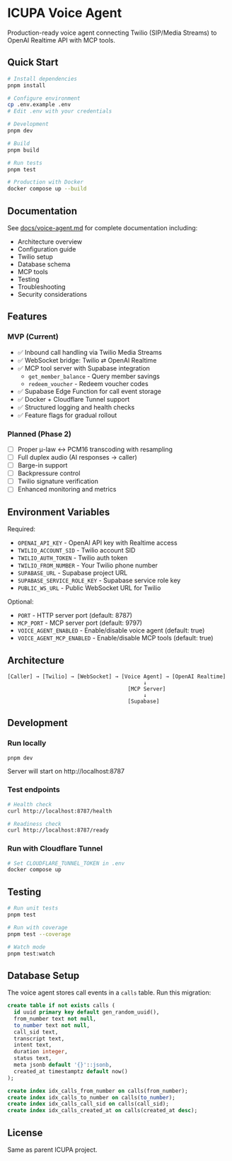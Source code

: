 # ICUPA Voice Agent

Production-ready voice agent connecting Twilio (SIP/Media Streams) to OpenAI Realtime API with MCP tools.

## Quick Start

```bash
# Install dependencies
pnpm install

# Configure environment
cp .env.example .env
# Edit .env with your credentials

# Development
pnpm dev

# Build
pnpm build

# Run tests
pnpm test

# Production with Docker
docker compose up --build
```

## Documentation

See [docs/voice-agent.md](../../docs/voice-agent.md) for complete documentation including:

- Architecture overview
- Configuration guide
- Twilio setup
- Database schema
- MCP tools
- Testing
- Troubleshooting
- Security considerations

## Features

### MVP (Current)

- ✅ Inbound call handling via Twilio Media Streams
- ✅ WebSocket bridge: Twilio ⇄ OpenAI Realtime
- ✅ MCP tool server with Supabase integration
  - `get_member_balance` - Query member savings
  - `redeem_voucher` - Redeem voucher codes
- ✅ Supabase Edge Function for call event storage
- ✅ Docker + Cloudflare Tunnel support
- ✅ Structured logging and health checks
- ✅ Feature flags for gradual rollout

### Planned (Phase 2)

- [ ] Proper μ-law ↔ PCM16 transcoding with resampling
- [ ] Full duplex audio (AI responses → caller)
- [ ] Barge-in support
- [ ] Backpressure control
- [ ] Twilio signature verification
- [ ] Enhanced monitoring and metrics

## Environment Variables

Required:

- `OPENAI_API_KEY` - OpenAI API key with Realtime access
- `TWILIO_ACCOUNT_SID` - Twilio account SID
- `TWILIO_AUTH_TOKEN` - Twilio auth token
- `TWILIO_FROM_NUMBER` - Your Twilio phone number
- `SUPABASE_URL` - Supabase project URL
- `SUPABASE_SERVICE_ROLE_KEY` - Supabase service role key
- `PUBLIC_WS_URL` - Public WebSocket URL for Twilio

Optional:

- `PORT` - HTTP server port (default: 8787)
- `MCP_PORT` - MCP server port (default: 9797)
- `VOICE_AGENT_ENABLED` - Enable/disable voice agent (default: true)
- `VOICE_AGENT_MCP_ENABLED` - Enable/disable MCP tools (default: true)

## Architecture

```
[Caller] → [Twilio] → [WebSocket] → [Voice Agent] → [OpenAI Realtime]
                                           ↓
                                      [MCP Server]
                                           ↓
                                      [Supabase]
```

## Development

### Run locally

```bash
pnpm dev
```

Server will start on http://localhost:8787

### Test endpoints

```bash
# Health check
curl http://localhost:8787/health

# Readiness check
curl http://localhost:8787/ready
```

### Run with Cloudflare Tunnel

```bash
# Set CLOUDFLARE_TUNNEL_TOKEN in .env
docker compose up
```

## Testing

```bash
# Run unit tests
pnpm test

# Run with coverage
pnpm test --coverage

# Watch mode
pnpm test:watch
```

## Database Setup

The voice agent stores call events in a `calls` table. Run this migration:

```sql
create table if not exists calls (
  id uuid primary key default gen_random_uuid(),
  from_number text not null,
  to_number text not null,
  call_sid text,
  transcript text,
  intent text,
  duration integer,
  status text,
  meta jsonb default '{}'::jsonb,
  created_at timestamptz default now()
);

create index idx_calls_from_number on calls(from_number);
create index idx_calls_to_number on calls(to_number);
create index idx_calls_call_sid on calls(call_sid);
create index idx_calls_created_at on calls(created_at desc);
```

## License

Same as parent ICUPA project.

